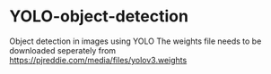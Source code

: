 # YOLO-object-detection
Object detection in images using YOLO
The weights file needs to be downloaded seperately from https://pjreddie.com/media/files/yolov3.weights
